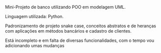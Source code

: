 Mini-Projeto de banco utilizando POO em modelagem UML.

Linguagem utilizada: Python.

Padronizamento de projeto snake case, conceitos abstratos e de heranças com aplicações em métodos bancários e cadastro de clientes.

Está incompleto e em falta de diversas funcionalidades, com o tempo vou adicionando umas mudanças
